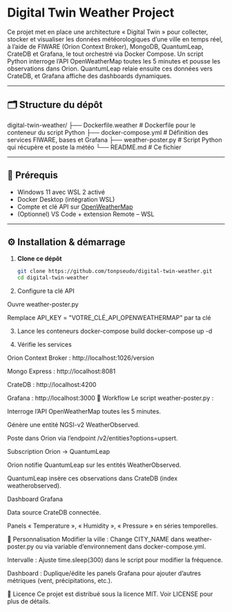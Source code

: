 # Digital Twin Weather Project

Ce projet met en place une architecture « Digital Twin » pour collecter, stocker et visualiser les données météorologiques d’une ville en temps réel, à l’aide de FIWARE (Orion Context Broker), MongoDB, QuantumLeap, CrateDB et Grafana, le tout orchestré via Docker Compose. Un script Python interroge l’API OpenWeatherMap toutes les 5 minutes et pousse les observations dans Orion. QuantumLeap relaie ensuite ces données vers CrateDB, et Grafana affiche des dashboards dynamiques.

---

## 🗂 Structure du dépôt

digital-twin-weather/
├── Dockerfile.weather # Dockerfile pour le conteneur du script Python
├── docker-compose.yml # Définition des services FIWARE, bases et Grafana
├── weather-poster.py # Script Python qui récupère et poste la météo
└── README.md # Ce fichier


---

## 🚀 Prérequis

- Windows 11 avec WSL 2 activé  
- Docker Desktop (intégration WSL)  
- Compte et clé API sur [OpenWeatherMap](https://openweathermap.org/api)  
- (Optionnel) VS Code + extension Remote – WSL  

---

## ⚙️ Installation & démarrage

1. **Clone ce dépôt**  
   ```bash
   git clone https://github.com/tonpseudo/digital-twin-weather.git
   cd digital-twin-weather
2. Configure ta clé API

  Ouvre weather-poster.py

  Remplace API_KEY = "VOTRE_CLÉ_API_OPENWEATHERMAP" par ta clé

3. Lance les conteneurs
   docker-compose build
   docker-compose up -d

4. Vérifie les services

  Orion Context Broker : http://localhost:1026/version
  
  Mongo Express : http://localhost:8081
  
  CrateDB : http://localhost:4200
  
  Grafana : http://localhost:3000
📡 Workflow
Le script weather-poster.py :

Interroge l’API OpenWeatherMap toutes les 5 minutes.

Génère une entité NGSI-v2 WeatherObserved.

Poste dans Orion via l’endpoint /v2/entities?options=upsert.

Subscription Orion → QuantumLeap

Orion notifie QuantumLeap sur les entités WeatherObserved.

QuantumLeap insère ces observations dans CrateDB (index
weatherobserved).

Dashboard Grafana

Data source CrateDB connectée.

Panels « Temperature », « Humidity », « Pressure » en séries temporelles.

🎨 Personnalisation
Modifier la ville : Change CITY_NAME dans weather-poster.py ou via variable d’environnement dans docker-compose.yml.

Intervalle : Ajuste time.sleep(300) dans le script pour modifier la fréquence.

Dashboard : Duplique/édite les panels Grafana pour ajouter d’autres métriques (vent, précipitations, etc.).

📜 Licence
Ce projet est distribué sous la licence MIT. Voir LICENSE pour plus de détails.

